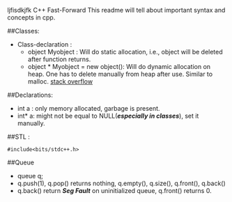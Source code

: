 ljfisdkjfk C++ Fast-Forward
This readme will tell about important syntax and concepts in cpp.

##Classes: 
* Class-declaration : 
	- object Myobject : Will do static allocation, i.e., object will be deleted after function returns. 
	- object * Myobject = new object(): Will do dynamic allocation on heap. One has to delete manually from heap after use. Similar to malloc. [stack overflow](http://stackoverflow.com/questions/22146094/why-should-i-use-a-pointer-rather-than-the-object-itself)

##Declarations: 
* int a : only memory allocated, garbage is present. 
* int\* a: might not be equal to NULL(***especially in classes***), set it manually. 

##STL : 
```
#include<bits/stdc++.h>
```

##Queue
- queue<int> q;
- q.push(1), q.pop() returns nothing, q.empty(), q.size(), q.front(), q.back()
- q.back() return ***Seg Fault*** on uninitialized queue, q.front() returns 0. 

